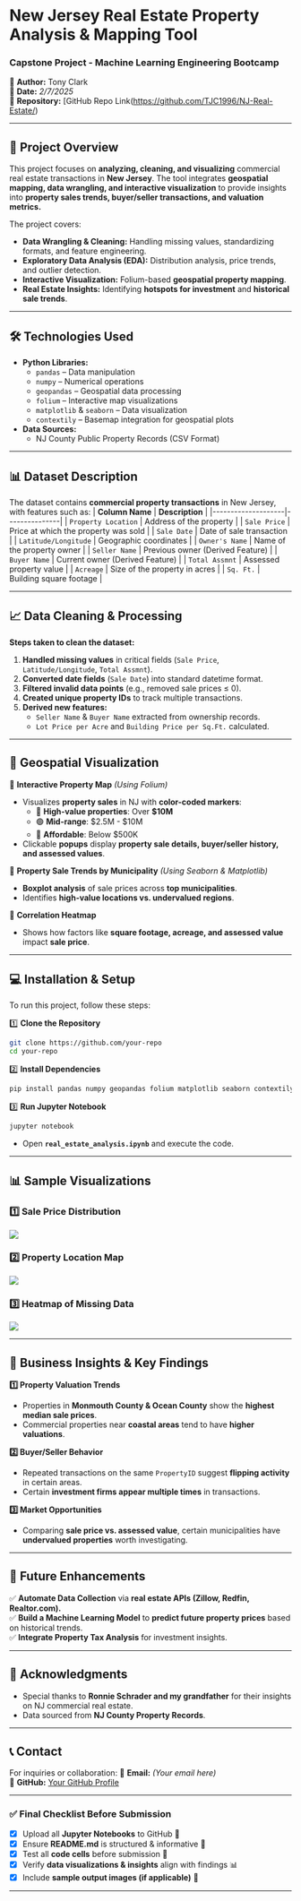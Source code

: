 # **New Jersey Real Estate Property Analysis & Mapping Tool**
### **Capstone Project - Machine Learning Engineering Bootcamp**

📍 **Author:** Tony Clark  
📅 **Date:** *2/7/2025*  
📂 **Repository:** [GitHub Repo Link(https://github.com/TJC1996/NJ-Real-Estate/)

---

## **📌 Project Overview**
This project focuses on **analyzing, cleaning, and visualizing** commercial real estate transactions in **New Jersey**. The tool integrates **geospatial mapping, data wrangling, and interactive visualization** to provide insights into **property sales trends, buyer/seller transactions, and valuation metrics.**

The project covers:
- **Data Wrangling & Cleaning:** Handling missing values, standardizing formats, and feature engineering.
- **Exploratory Data Analysis (EDA):** Distribution analysis, price trends, and outlier detection.
- **Interactive Visualization:** Folium-based **geospatial property mapping**.
- **Real Estate Insights:** Identifying **hotspots for investment** and **historical sale trends**.

---

## **🛠️ Technologies Used**
- **Python Libraries:**
  - `pandas` – Data manipulation
  - `numpy` – Numerical operations
  - `geopandas` – Geospatial data processing
  - `folium` – Interactive map visualizations
  - `matplotlib` & `seaborn` – Data visualization
  - `contextily` – Basemap integration for geospatial plots
- **Data Sources:**
  - NJ County Public Property Records (CSV Format)

---

## **📊 Dataset Description**
The dataset contains **commercial property transactions** in New Jersey, with features such as:
| **Column Name**    | **Description** |
|--------------------|---------------|
| `Property Location` | Address of the property |
| `Sale Price` | Price at which the property was sold |
| `Sale Date` | Date of sale transaction |
| `Latitude/Longitude` | Geographic coordinates |
| `Owner's Name` | Name of the property owner |
| `Seller Name` | Previous owner (Derived Feature) |
| `Buyer Name` | Current owner (Derived Feature) |
| `Total Assmnt` | Assessed property value |
| `Acreage` | Size of the property in acres |
| `Sq. Ft.` | Building square footage |

---

## **📈 Data Cleaning & Processing**
**Steps taken to clean the dataset:**
1. **Handled missing values** in critical fields (`Sale Price`, `Latitude/Longitude`, `Total Assmnt`).
2. **Converted date fields** (`Sale Date`) into standard datetime format.
3. **Filtered invalid data points** (e.g., removed sale prices ≤ 0).
4. **Created unique property IDs** to track multiple transactions.
5. **Derived new features:**
   - `Seller Name` & `Buyer Name` extracted from ownership records.
   - `Lot Price per Acre` and `Building Price per Sq.Ft.` calculated.

---

## **📍 Geospatial Visualization**
🔹 **Interactive Property Map** *(Using Folium)*
- Visualizes **property sales** in NJ with **color-coded markers**:
  - 🔴 **High-value properties**: Over **$10M**
  - 🟢 **Mid-range**: $2.5M - $10M
  - 🔵 **Affordable**: Below $500K
- Clickable **popups** display **property sale details, buyer/seller history, and assessed values**.

🔹 **Property Sale Trends by Municipality** *(Using Seaborn & Matplotlib)*
- **Boxplot analysis** of sale prices across **top municipalities**.
- Identifies **high-value locations vs. undervalued regions**.

🔹 **Correlation Heatmap**
- Shows how factors like **square footage, acreage, and assessed value** impact **sale price**.

---

## **💻 Installation & Setup**
To run this project, follow these steps:

1️⃣ **Clone the Repository**
```bash
git clone https://github.com/your-repo
cd your-repo
```

2️⃣ **Install Dependencies**
```bash
pip install pandas numpy geopandas folium matplotlib seaborn contextily
```

3️⃣ **Run Jupyter Notebook**
```bash
jupyter notebook
```
- Open **`real_estate_analysis.ipynb`** and execute the code.

---

## **📊 Sample Visualizations**
### **1️⃣ Sale Price Distribution**
![](example_sale_price_histogram.png)

### **2️⃣ Property Location Map**
![](example_folium_map.png)

### **3️⃣ Heatmap of Missing Data**
![](example_missing_data_heatmap.png)

---

## **🔮 Business Insights & Key Findings**
**1️⃣ Property Valuation Trends**
- Properties in **Monmouth County & Ocean County** show the **highest median sale prices**.
- Commercial properties near **coastal areas** tend to have **higher valuations**.

**2️⃣ Buyer/Seller Behavior**
- Repeated transactions on the same `PropertyID` suggest **flipping activity** in certain areas.
- Certain **investment firms appear multiple times** in transactions.

**3️⃣ Market Opportunities**
- Comparing **sale price vs. assessed value**, certain municipalities have **undervalued properties** worth investigating.

---

## **🚀 Future Enhancements**
✅ **Automate Data Collection** via **real estate APIs (Zillow, Redfin, Realtor.com).**  
✅ **Build a Machine Learning Model** to **predict future property prices** based on historical trends.  
✅ **Integrate Property Tax Analysis** for investment insights.  

---

## **📜 Acknowledgments**
- Special thanks to **Ronnie Schrader and my grandfather** for their insights on NJ commercial real estate.  
- Data sourced from **NJ County Property Records**.  

---

## **📞 Contact**
For inquiries or collaboration:
📩 **Email:** *(Your email here)*  
🐍 **GitHub:** [Your GitHub Profile](https://github.com/your-profile)

---

### ✅ **Final Checklist Before Submission**
- [x] Upload all **Jupyter Notebooks** to GitHub 📂  
- [x] Ensure **README.md** is structured & informative 📝  
- [x] Test all **code cells** before submission 🚀  
- [x] Verify **data visualizations & insights** align with findings 📊  
- [x] Include **sample output images (if applicable)** 📸  

---
